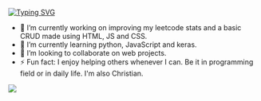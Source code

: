 [![Typing SVG](https://readme-typing-svg.demolab.com/?font=Roboto+Mono&weight=500&size=25&duration=3000&pause=1000&color=F7F034&center=true&width=435&lines=%C2%AHello!+welcome+to+my+profile;%C2%A1Hola!+bienvenido+a+mi+perfil)](https://git.io/typing-svg)

- 🔭 I’m currently working on improving my leetcode stats and a basic CRUD made using HTML, JS and CSS.
- 🌱 I’m currently learning python, JavaScript and keras.
- 👯 I’m looking to collaborate on web projects.
- ⚡ Fun fact: I enjoy helping others whenever I can. Be it in programming field or in daily life. I'm also Christian.

<p align="left"> 
  <img src="https://github-readme-stats.vercel.app/api?username=AlePascal-Front&theme=tokyonight&show_icons=true&hide_border=true&count_private=true&include_all_commits=true" /> 
</p>


